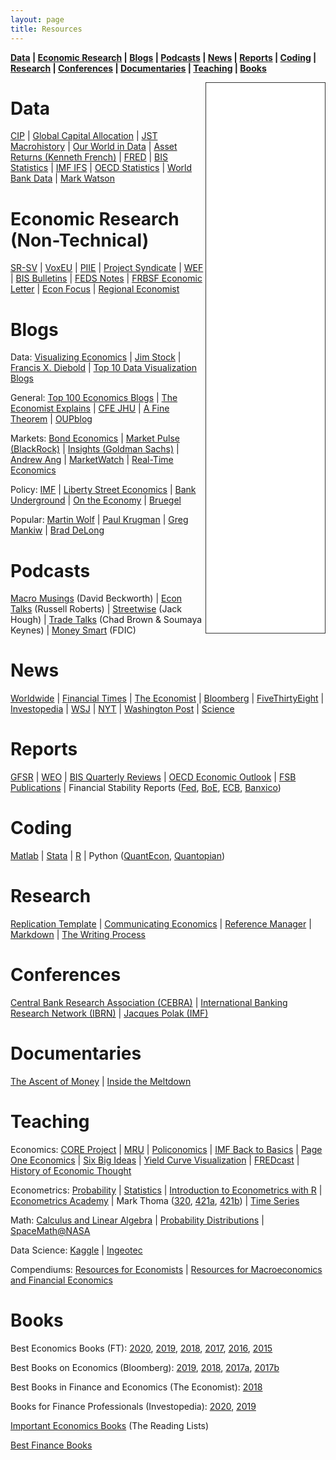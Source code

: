 ```yaml
---
layout: page
title: Resources
---
```


**[Data](#data) &#124; [Economic Research](#ecoresearch) &#124; [Blogs](#blogs) &#124; [Podcasts](#podcasts) &#124; [News](#news) &#124; [Reports](#reports) &#124; [Coding](#coding) &#124; [Research](#research) &#124; [Conferences](#conferences) &#124; [Documentaries](#documentaries) &#124; [Teaching](#econteaching) &#124; [Books](#books)**


<iframe style="border: 1px solid #333333; overflow: hidden; width: 190px; height: 880px;" src="//research.stlouisfed.org/fred-glance-widget.php?series_ids=DGS10,T10Y2Y,VIXCLS,CPIAUCSL,UNRATE,GDPC1,DFEDTARU,BAMLH0A0HYM2,DEXUSEU,DEXMXUS&transformations=lin,lin,lin,pc1,lin,pca,lin,lin,lin,lin" align="right" height="880" width="320" frameborder="0" scrolling="no"></iframe>

# Data <a name="data"></a>
[CIP](https://sites.google.com/view/jschreger/CIP) &#124; [Global Capital Allocation](https://www.globalcapitalallocation.com/) &#124; [JST Macrohistory](http://www.macrohistory.net/data/) &#124; [Our World in Data](https://ourworldindata.org/) &#124; 
[Asset Returns (Kenneth French)](https://mba.tuck.dartmouth.edu/pages/faculty/ken.french/data_library.html) &#124; [FRED](https://fred.stlouisfed.org/) &#124; [BIS Statistics](https://www.bis.org/statistics/index.htm) &#124; [IMF IFS](https://data.imf.org/?sk=4c514d48-b6ba-49ed-8ab9-52b0c1a0179b&sId=1409151240976) &#124; [OECD Statistics](https://www.oecd-ilibrary.org/statistics) &#124; [World Bank Data](https://data.worldbank.org/) &#124; [Mark Watson](https://www.princeton.edu/~mwatson/publi.html) <!-- &#124; Serena Ng &#124; Òscar Jordà &#124; -->

# Economic Research (Non-Technical) <a name="ecoresearch"></a>
[SR-SV](http://www.sr-sv.com/) &#124; [VoxEU](https://voxeu.org/) &#124; [PIIE](https://www.piie.com/research/publications) &#124; [Project Syndicate](https://www.project-syndicate.org/) &#124; [WEF](https://www.weforum.org/) &#124; [BIS Bulletins](https://www.bis.org/bisbulletins/index.htm) &#124; [FEDS Notes](https://www.federalreserve.gov/econres/notes/feds-notes/default.htm) &#124; [FRBSF Economic Letter](https://www.frbsf.org/economic-research/publications/economic-letter/) &#124; [Econ Focus](https://www.richmondfed.org/publications/research/econ_focus) &#124; [Regional Economist](https://www.stlouisfed.org/publications/regional-economist)

# Blogs <a name="blogs"></a>
Data: [Visualizing Economics](http://www.visualizingeconomics.com/) &#124; [Jim Stock](https://www.jimstock.org/) &#124; [Francis X. Diebold](https://fxdiebold.blogspot.com/) &#124; [Top 10 Data Visualization Blogs](https://www.tableau.com/learn/articles/best-data-visualization-blogs)

General: [Top 100 Economics Blogs](https://www.intelligenteconomist.com/economics-blogs/) &#124; [The Economist Explains](https://www.economist.com/the-economist-explains/) &#124; [CFE JHU](https://cfe.econ.jhu.edu/) &#124; [A Fine Theorem](https://afinetheorem.wordpress.com/) &#124; [OUPblog](https://blog.oup.com/category/social_sciences/business_economics/)

Markets: [Bond Economics](http://www.bondeconomics.com/) &#124; [Market Pulse (BlackRock)](https://www.blackrock.com/institutions/en-au/insights/market-pulse) &#124; [Insights (Goldman Sachs)](https://www.goldmansachs.com/insights/series/goldman-sachs-research/) &#124; [Andrew Ang](https://www.blackrock.com/us/individual/biographies/andrew-ang) &#124; [MarketWatch](https://www.marketwatch.com/) &#124; [Real-Time Economics](https://blogs.wsj.com/economics/)

Policy: [IMF](https://blogs.imf.org/) &#124; [Liberty Street Economics](https://libertystreeteconomics.newyorkfed.org/) &#124; [Bank Underground](https://bankunderground.co.uk/) &#124; [On the Economy](https://www.stlouisfed.org/on-the-economy) &#124; [Bruegel](https://www.bruegel.org/blog/)

Popular: [Martin Wolf](https://www.ft.com/martin-wolf) &#124; [Paul Krugman](https://krugman.blogs.nytimes.com/) &#124; [Greg Mankiw](http://gregmankiw.blogspot.com/) &#124; [Brad DeLong](https://delong.typepad.com/)

# Podcasts <a name="podcasts"></a>
[Macro Musings](https://macromusings.libsyn.com/) (David Beckworth) &#124; [Econ Talks](https://www.econtalk.org/) (Russell Roberts) &#124; 
[Streetwise](https://www.barrons.com/podcasts/streetwise) (Jack Hough) &#124; [Trade Talks](https://www.tradetalkspodcast.com/) (Chad Brown & Soumaya Keynes) &#124; [Money Smart](https://www.fdic.gov/consumers/consumer/moneysmart/podcast/index.html) (FDIC) 

# News <a name="news"></a>
[Worldwide](http://kiosko.net/) &#124; [Financial Times](https://www.ft.com/) &#124; [The Economist](https://www.economist.com/) &#124; [Bloomberg](https://www.bloomberg.com/) &#124; [FiveThirtyEight](https://fivethirtyeight.com/) &#124; [Investopedia](https://www.investopedia.com/) &#124; 
[WSJ](https://www.wsj.com/) &#124; [NYT](https://www.nytimes.com/) &#124; [Washington Post](https://www.washingtonpost.com/) &#124; [Science](https://www.sciencemag.org/)

# Reports <a name="reports"></a>
[GFSR](https://www.imf.org/en/publications/gfsr) &#124; [WEO](https://www.imf.org/en/publications/weo) &#124; [BIS Quarterly Reviews](https://www.bis.org/quarterlyreviews/index.htm) &#124; [OECD Economic Outlook](https://www.oecd-ilibrary.org/economics/oecd-economic-outlook/volume-2020/issue-1_0d1d1e2e-en) &#124; [FSB Publications](https://www.fsb.org/publications/key-regular-publications/) &#124; Financial Stability Reports ([Fed](https://www.federalreserve.gov/publications/financial-stability-report.htm), [BoE](https://www.bankofengland.co.uk/financial-stability-report/financial-stability-reports), [ECB](https://www.ecb.europa.eu/pub/financial-stability/fsr/html/index.en.html), [Banxico](https://www.banxico.org.mx/publicaciones-y-prensa/reportes-sobre-el-sistema-financiero/reportes-sistema-financiero-s.html))

# Coding <a name="coding"></a>
[Matlab](https://www.mathworks.com/help/index.html) &#124; [Stata](https://stats.idre.ucla.edu/stata/) &#124; [R](https://swirlstats.com/) &#124; Python ([QuantEcon](https://quantecon.org/), [Quantopian](https://www.quantopian.com/))

# Research <a name="research"></a>
[Replication Template](https://github.com/pavelsolis/Replication-Folder) &#124; [Communicating Economics](www.communicatingeconomics.com) &#124; [Reference Manager](https://researchguides.library.tufts.edu/c.php?g=249269&p=1659288) &#124; [Markdown](https://github.com/adam-p/markdown-here/wiki/Markdown-Cheatsheet) &#124; [The Writing Process](https://owl.purdue.edu/site_map.html)

# Conferences <a name="conferences"></a>
[Central Bank Research Association (CEBRA)](https://cebra.org/) &#124; [International Banking Research Network (IBRN)](https://www.newyorkfed.org/ibrn) &#124; [Jacques Polak (IMF)](https://www.imf.org/external/pubs/ft/staffp/arc/index.asp)

# Documentaries <a name="documentaries"></a>
[The Ascent of Money](https://www.pbs.org/wnet/ascentofmoney/) &#124; [Inside the Meltdown](https://www.pbs.org/wgbh/frontline/film/meltdown/)

# Teaching <a name="econteaching"></a>
Economics: [CORE Project](https://www.core-econ.org/) &#124; [MRU](https://mru.org/) &#124; [Policonomics](https://policonomics.com/) &#124; [IMF Back to Basics](https://www.imf.org/external/pubs/ft/fandd/basics/index.htm) &#124; [Page One Economics](https://www.stlouisfed.org/education/page-one-economics-classroom-edition) &#124; [Six Big Ideas](https://www.economist.com/sites/default/files/econbriefs.pdf) &#124; [Yield Curve Visualization](https://www.nytimes.com/interactive/2015/03/19/upshot/3d-yield-curve-economic-growth.html) &#124; [FREDcast](https://research.stlouisfed.org/useraccount/fredcast/) &#124; [History of Economic Thought](http://www.hetwebsite.net/het/)

Econometrics: [Probability](https://seeing-theory.brown.edu/) &#124; [Statistics](https://www.statlect.com/fundamentals-of-statistics/) &#124; [Introduction to Econometrics with R](https://www.econometrics-with-r.org/index.html) &#124; [Econometrics Academy](https://sites.google.com/site/econometricsacademy/) &#124; Mark Thoma ([320](https://www.youtube.com/playlist?list=PL7vNyVXxvcu-bvpdBR_jExrDl6ESioZ4b), [421a](https://www.youtube.com/playlist?list=PLD15D38DC7AA3B737), [421b](https://www.youtube.com/watch?v=sy3tjVUT5JY&list=PLUTFo-QOO0FJMm6wkflL0hk0Hm2Z3nBva)) &#124; [Time Series](https://www.nber.org/minicourse_2008.html)

Math: [Calculus and Linear Algebra](https://www.youtube.com/channel/UCYO_jab_esuFRV4b17AJtAw/playlists) &#124; [Probability Distributions](http://www.math.wm.edu/~leemis/chart/UDR/UDR.html) &#124; [SpaceMath@NASA](https://spacemath.gsfc.nasa.gov/)

Data Science: [Kaggle](https://www.kaggle.com/) &#124; [Ingeotec](http://www.ingeotec.mx/)

Compendiums: [Resources for Economists](https://www.aeaweb.org/rfe/) &#124; [Resources for Macroeconomics and Financial Economics](http://www2.econ.iastate.edu/tesfatsi/sources.htm)

# Books <a name="books"></a>
Best Economics Books (FT): [2020](https://www.ft.com/content/74448b70-b144-11ea-a4b6-31f1eedf762e), [2019](https://www.ft.com/content/39d5bd82-0bf5-11ea-bb52-34c8d9dc6d84), [2018](https://www.ft.com/content/e600c64a-ee02-11e8-89c8-d36339d835c0), [2017](https://www.ft.com/content/838ecc26-d62c-11e7-8c9a-d9c0a5c8d5c9), [2016](https://www.ft.com/content/315c348e-b819-11e6-ba85-95d1533d9a62), [2015](https://www.ft.com/content/9e1ac550-940b-11e5-b190-291e94b77c8f)

Best Books on Economics (Bloomberg): [2019](https://www.bloomberg.com/features/2019-best-books/), [2018](https://www.bloomberg.com/features/2018-best-books/), [2017a](https://www.bloomberg.com/features/2017-best-books/), [2017b](https://www.bloomberg.com/opinion/articles/2017-12-04/the-best-books-and-research-on-economics-in-2017)

Best Books in Finance and Economics (The Economist): [2018](https://www.economist.com/buttonwoods-notebook/2018/04/25/the-best-books-on-finance-and-economics)

Books for Finance Professionals (Investopedia): [2020](https://www.investopedia.com/financial-advisor/must-read-books-for-finance-professionals/), [2019](https://www.investopedia.com/financial-edge/1210/5-must-read-finance-books.aspx)

[Important Economics Books](https://www.thereadinglists.com/the-most-important-economics-books/) (The Reading Lists)

[Best Finance Books](https://fivebooks.com/best-books/finance-andrew-lo/)

